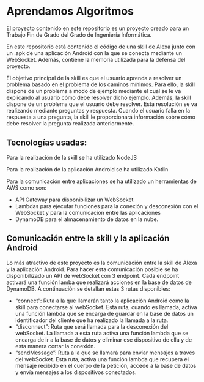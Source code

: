 # Aprendamos Algoritmos

El proyecto contenido en este repositorio es un proyecto creado para un Trabajo Fin de Grado del Grado de Ingeniería Informática.

En este repositorio está contenido el código de una skill de Alexa junto con un .apk de una aplicación Android con la que se conecta mediante un WebSocket. Además, contiene la memoria utilizada para la defensa del proyecto.

El objetivo principal de la skill es que el usuario aprenda a resolver un problema basado en el problema de los caminos mínimos. Para ello, la skill dispone de un problema a modo de ejemplo mediante el cual se le va explicando al usuario cómo debe resolver dicho ejemplo. Además, la skill dispone de un problema que el usuario debe resolver. Esta resolución se va realizando mediante preguntas y respuesta. Cuando el usuario falla en la respuesta a una pregunta, la skill le proporcionará información sobre cómo debe resolver la pregunta realizada anteriormente.

## Tecnologías usadas:

Para la realización de la skill se ha utilizado NodeJS

Para la realización de la aplicación Android se ha utilizado Kotlin

Para la comunicación entre aplicaciones se ha utilizado un herramientas de AWS como son:
  * API Gateway para disponibilizar un WebSocket
  * Lambdas para ejecutar funciones para la conexión y desconexión con el WebSocket y para la comunicación entre las aplicaciones
  * DynamoDB para el almacenamiento de datos en la nube.


## Comunicación entre la skill y la aplicación Android

Lo más atractivo de este proyecto es la comunicación entre la skill de Alexa y la aplicación Android. Para hacer esta comunicación posible se ha disponibilizado un API de webSocket con 3 endpoint. Cada endpoint activará una función lamba que realizará acciones en la base de datos de DynamoDB. A continuación se detallan estas 3 rutas disponibles:
* “connect”: Ruta a la que llamarán tanto la aplicación Android como la skill para conectarse al webSocket. Esta ruta, cuando es llamada, activa una función lambda que se encarga de guardar en la base de datos un identificador del cliente que ha realizado la llamada a la ruta.
* “disconnect”: Ruta que será llamada para la desconexión del webSocket. La llamada a esta ruta activa una función lambda que se encarga de ir a la base de datos y eliminar ese dispositivo de ella y de esta manera cortar la conexión.
* “sendMessage”: Ruta a la que se llamará para enviar mensajes a través del webSocket. Esta ruta, activa una función lambda que recupera el mensaje recibido en el cuerpo de la petición, accede a la base de datos y envía mensajes a los dispositivos conectados.
